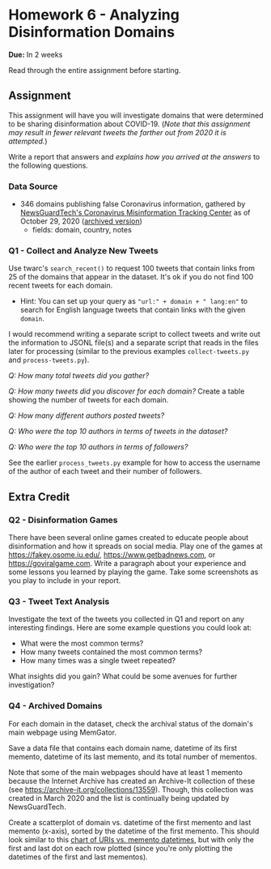 # Homework 6 - Analyzing Disinformation Domains
**Due:** In 2 weeks

Read through the entire assignment before starting.  

## Assignment

This assignment will have you will investigate domains that were determined to be sharing disinformation about COVID-19. (*Note that this assignment may result in fewer relevant tweets the farther out from 2020 it is attempted.*)

Write a report that answers and *explains how you arrived at the answers* to the following questions.  

### Data Source

* 346 domains publishing false Coronavirus information, gathered by [NewsGuardTech's Coronavirus Misinformation Tracking Center](https://www.newsguardtech.com/special-reports/coronavirus-misinformation-tracking-center/) as of October 29, 2020 ([archived version](http://web.archive.org/web/20201029234552/https://www.newsguardtech.com/coronavirus-misinformation-tracking-center/))
   * fields: domain, country, notes

### Q1 - Collect and Analyze New Tweets

Use twarc's `search_recent()` to request 100 tweets that contain links from 25 of the domains that appear in the dataset. It's ok if you do not find 100 recent tweets for each domain.
* Hint: You can set up your query as `"url:" + domain + " lang:en"` to search for English language tweets that contain links with the given `domain`.

I would recommend writing a separate script to collect tweets and write out the information to JSONL file(s) and a separate script that reads in the files later for processing (similar to the previous examples `collect-tweets.py` and `process-tweets.py`).

*Q: How many total tweets did you gather?*

*Q: How many tweets did you discover for each domain?*  Create a table showing the number of tweets for each domain.

*Q: How many different authors posted tweets?*  

*Q: Who were the top 10 authors in terms of tweets in the dataset?*

*Q: Who were the top 10 authors in terms of followers?*

See the earlier `process_tweets.py` example for how to access the username of the author of each tweet and their number of followers.

## Extra Credit

### Q2 - Disinformation Games 

There have been several online games created to educate people about disinformation and how it spreads on social media.  Play one of the games at https://fakey.osome.iu.edu/, https://www.getbadnews.com, or https://goviralgame.com.  Write a paragraph about your experience and some lessons you learned by playing the game. Take some screenshots as you play to include in your report.

### Q3 - Tweet Text Analysis 

Investigate the text of the tweets you collected in Q1 and report on any interesting findings.  Here are some example questions you could look at:
* What were the most common terms?
* How many tweets contained the most common terms?
* How many times was a single tweet repeated?

What insights did you gain?  What could be some avenues for further investigation?

### Q4 - Archived Domains 

For each domain in the dataset, check the archival status of the domain's main webpage using MemGator. 

Save a data file that contains each domain name, datetime of its first memento, datetime of its last memento, and its total number of mementos. 

Note that some of the main webpages should have at least 1 memento because the Internet Archive has created an Archive-It collection of these (see https://archive-it.org/collections/13559). Though, this collection was created in March 2020 and the list is continually being updated by NewsGuardTech.

Create a scatterplot of domain vs. datetime of the first memento and last memento (x-axis), sorted by the datetime of the first memento.  This should look similar to this [chart of URIs vs. memento datetimes](https://3.bp.blogspot.com/-8vNC-7UraiQ/U43lwAC0pSI/AAAAAAAAAE4/1IyHbXH9CKQ/s1600/mementosScatterDmoz.png), but with only the first and last dot on each row plotted (since you're only plotting the datetimes of the first and last mementos).
